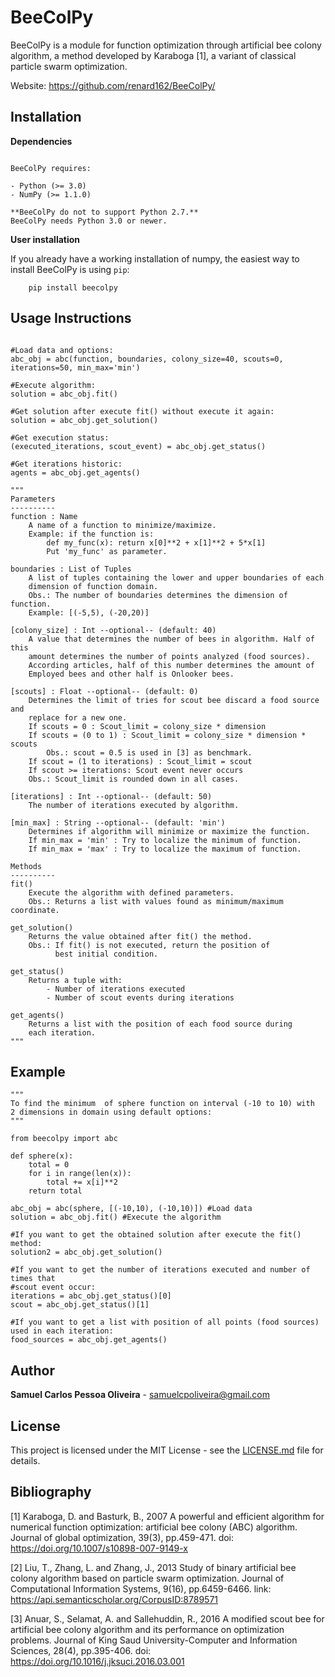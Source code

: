 BeeColPy
============

BeeColPy is a module for function optimization through artificial bee colony
algorithm, a method developed by Karaboga [1], a variant of classical
particle swarm optimization.

Website: https://github.com/renard162/BeeColPy/

Installation
------------

**Dependencies**
~~~~~~~~~~~~~~~~~

BeeColPy requires:

- Python (>= 3.0)
- NumPy (>= 1.1.0)

**BeeColPy do not to support Python 2.7.**
BeeColPy needs Python 3.0 or newer.
~~~~~~~~~~~~~~~~~

**User installation**

If you already have a working installation of numpy,
the easiest way to install BeeColPy is using ``pip``:

~~~~~~~~~~~~~~~~~
    pip install beecolpy
~~~~~~~~~~~~~~~~~

Usage Instructions
----------
~~~~~~~~~~~~~~~~~

#Load data and options:
abc_obj = abc(function, boundaries, colony_size=40, scouts=0, iterations=50, min_max='min')

#Execute algorithm: 
solution = abc_obj.fit()

#Get solution after execute fit() without execute it again:
solution = abc_obj.get_solution()

#Get execution status:
(executed_iterations, scout_event) = abc_obj.get_status()

#Get iterations historic:
agents = abc_obj.get_agents()

"""
Parameters
----------
function : Name
	A name of a function to minimize/maximize.
	Example: if the function is:
		def my_func(x): return x[0]**2 + x[1]**2 + 5*x[1]
		Put 'my_func' as parameter.

boundaries : List of Tuples
	A list of tuples containing the lower and upper boundaries of each
	dimension of function domain.
	Obs.: The number of boundaries determines the dimension of function.
	Example: [(-5,5), (-20,20)]

[colony_size] : Int --optional-- (default: 40)
	A value that determines the number of bees in algorithm. Half of this
	amount determines the number of points analyzed (food sources).
	According articles, half of this number determines the amount of
	Employed bees and other half is Onlooker bees.

[scouts] : Float --optional-- (default: 0)
	Determines the limit of tries for scout bee discard a food source and
	replace for a new one.
	If scouts = 0 : Scout_limit = colony_size * dimension
	If scouts = (0 to 1) : Scout_limit = colony_size * dimension * scouts
		Obs.: scout = 0.5 is used in [3] as benchmark.
	If scout = (1 to iterations) : Scout_limit = scout
	If scout >= iterations: Scout event never occurs
	Obs.: Scout_limit is rounded down in all cases.

[iterations] : Int --optional-- (default: 50)
	The number of iterations executed by algorithm.

[min_max] : String --optional-- (default: 'min')
	Determines if algorithm will minimize or maximize the function.
	If min_max = 'min' : Try to localize the minimum of function.
	If min_max = 'max' : Try to localize the maximum of function.

Methods
----------
fit()
	Execute the algorithm with defined parameters.
	Obs.: Returns a list with values found as minimum/maximum coordinate.

get_solution()
	Returns the value obtained after fit() the method.
	Obs.: If fit() is not executed, return the position of
		  best initial condition.

get_status()
	Returns a tuple with:
		- Number of iterations executed
		- Number of scout events during iterations

get_agents()
	Returns a list with the position of each food source during
	each iteration.
"""
~~~~~~~~~~~~~~~~~

Example
----------
~~~~~~~~~~~~~~~~~
"""
To find the minimum  of sphere function on interval (-10 to 10) with
2 dimensions in domain using default options:
"""

from beecolpy import abc

def sphere(x):
	total = 0
	for i in range(len(x)):
		total += x[i]**2
	return total
	
abc_obj = abc(sphere, [(-10,10), (-10,10)]) #Load data
solution = abc_obj.fit() #Execute the algorithm

#If you want to get the obtained solution after execute the fit() method:
solution2 = abc_obj.get_solution()

#If you want to get the number of iterations executed and number of times that
#scout event occur:
iterations = abc_obj.get_status()[0]
scout = abc_obj.get_status()[1]

#If you want to get a list with position of all points (food sources) used in each iteration:
food_sources = abc_obj.get_agents()

~~~~~~~~~~~~~~~~~

Author
--------------
**Samuel Carlos Pessoa Oliveira** - samuelcpoliveira@gmail.com

License
--------------
This project is licensed under the MIT License - see the [LICENSE.md](LICENSE.md) file for details.

Bibliography
---------------
 [1] Karaboga, D. and Basturk, B., 2007
	 A powerful and efficient algorithm for numerical function optimization:
	 artificial bee colony (ABC) algorithm. Journal of global optimization, 39(3), pp.459-471.
     doi: https://doi.org/10.1007/s10898-007-9149-x
 
 [2] Liu, T., Zhang, L. and Zhang, J., 2013
	 Study of binary artificial bee colony algorithm based on particle swarm optimization.
	 Journal of Computational Information Systems, 9(16), pp.6459-6466.
     link: https://api.semanticscholar.org/CorpusID:8789571

 [3] Anuar, S., Selamat, A. and Sallehuddin, R., 2016
	 A modified scout bee for artificial bee colony algorithm and its performance on optimization
	 problems. Journal of King Saud University-Computer and Information Sciences, 28(4), pp.395-406.
     doi: https://doi.org/10.1016/j.jksuci.2016.03.001
	 